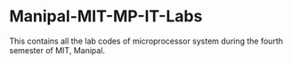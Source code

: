 # Manipal-MIT-MP-IT-Labs
This contains all the lab codes of microprocessor system during the fourth semester of MIT, Manipal.
